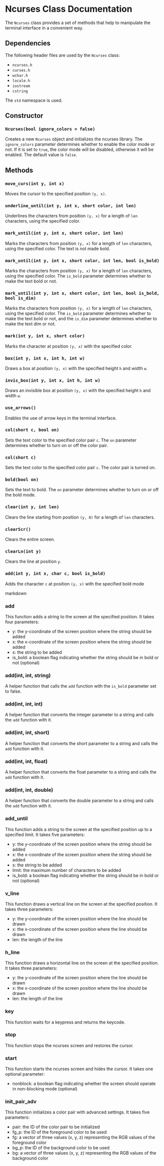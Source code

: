 # Ncurses Class Documentation

The `Ncurses` class provides a set of methods that help to manipulate the terminal interface in a convenient way.

## Dependencies

The following header files are used by the `Ncurses` class:

-   `ncurses.h`
-   `curses.h`
-   `wchar.h`
-   `locale.h`
-   `iostream`
-   `cstring`

The `std` namespace is used.

## Constructor

### `Ncurses(bool ignore_colors = false)`

Creates a new `Ncurses` object and initializes the ncurses library. The `ignore_colors` parameter determines whether to enable the color mode or not. If it is set to `true`, the color mode will be disabled, otherwise it will be enabled. The default value is `false`.

## Methods

### `move_curs(int y, int x)`

Moves the cursor to the specified position `(y, x)`.

### `underline_until(int y, int x, short color, int len)`

Underlines the characters from position `(y, x)` for a length of `len` characters, using the specified color.

### `mark_until(int y, int x, short color, int len)`

Marks the characters from position `(y, x)` for a length of `len` characters, using the specified color. The text is not made bold.

### `mark_until(int y, int x, short color, int len, bool is_bold)`

Marks the characters from position `(y, x)` for a length of `len` characters, using the specified color. The `is_bold` parameter determines whether to make the text bold or not.

### `mark_until(int y, int x, short color, int len, bool is_bold, bool is_dim)`

Marks the characters from position `(y, x)` for a length of `len` characters, using the specified color. The `is_bold` parameter determines whether to make the text bold or not, and the `is_dim` parameter determines whether to make the text dim or not.

### `mark(int y, int x, short color)`

Marks the character at position `(y, x)` with the specified color.

### `box(int y, int x, int h, int w)`

Draws a box at position `(y, x)` with the specified height `h` and width `w`.

### `invis_box(int y, int x, int h, int w)`

Draws an invisible box at position `(y, x)` with the specified height `h` and width `w`.

### `use_arrows()`

Enables the use of arrow keys in the terminal interface.

### `col(short c, bool on)`

Sets the text color to the specified color pair `c`. The `on` parameter determines whether to turn on or off the color pair.

### `col(short c)`

Sets the text color to the specified color pair `c`. The color pair is turned on.

### `bold(bool on)`

Sets the text to bold. The `on` parameter determines whether to turn on or off the bold mode.

### `clear(int y, int len)`

Clears the line starting from position `(y, 0)` for a length of `len` characters.

### `clearScr()`

Clears the entire screen.

### `clearLn(int y)`

Clears the line at position `y`.

### `add(int y, int x, char c, bool is_bold)`

Adds the character `c` at position `(y, x)` with the specified bold mode

markdown

### add

This function adds a string to the screen at the specified position. It takes four parameters:

-   y: the y-coordinate of the screen position where the string should be added
-   x: the x-coordinate of the screen position where the string should be added
-   s: the string to be added
-   is_bold: a boolean flag indicating whether the string should be in bold or not (optional)

### add(int, int, string)

A helper function that calls the `add` function with the `is_bold` parameter set to false.

### add(int, int, int)

A helper function that converts the integer parameter to a string and calls the `add` function with it.

### add(int, int, short)

A helper function that converts the short parameter to a string and calls the `add` function with it.

### add(int, int, float)

A helper function that converts the float parameter to a string and calls the `add` function with it.

### add(int, int, double)

A helper function that converts the double parameter to a string and calls the `add` function with it.

### add_until

This function adds a string to the screen at the specified position up to a specified limit. It takes five parameters:

-   y: the y-coordinate of the screen position where the string should be added
-   x: the x-coordinate of the screen position where the string should be added
-   s: the string to be added
-   limit: the maximum number of characters to be added
-   is_bold: a boolean flag indicating whether the string should be in bold or not (optional)

### v_line

This function draws a vertical line on the screen at the specified position. It takes three parameters:

-   y: the y-coordinate of the screen position where the line should be drawn
-   x: the x-coordinate of the screen position where the line should be drawn
-   len: the length of the line

### h_line

This function draws a horizontal line on the screen at the specified position. It takes three parameters:

-   y: the y-coordinate of the screen position where the line should be drawn
-   x: the x-coordinate of the screen position where the line should be drawn
-   len: the length of the line

### key

This function waits for a keypress and returns the keycode.

### stop

This function stops the ncurses screen and restores the cursor.

### start

This function starts the ncurses screen and hides the cursor. It takes one optional parameter:

-   nonblock: a boolean flag indicating whether the screen should operate in non-blocking mode (optional)

### init_pair_adv

This function initializes a color pair with advanced settings. It takes five parameters:

-   pair: the ID of the color pair to be initialized
-   fg_p: the ID of the foreground color to be used
-   fg: a vector of three values (x, y, z) representing the RGB values of the foreground color
-   bg_p: the ID of the background color to be used
-   bg: a vector of three values (x, y, z) representing the RGB values of the background color
